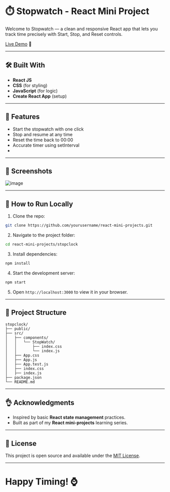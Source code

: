 # ⏱️ Stopwatch - React Mini Project

Welcome to Stopwatch — a clean and responsive React app that lets you track time precisely with Start, Stop, and Reset controls.

[Live Demo](https://stoppclock.ccbp.tech/) 🚀

---

## 🛠️ Built With
- **React JS**
- **CSS** (for styling)
- **JavaScript** (for logic)
- **Create React App** (setup)

---

## 🎯 Features
- Start the stopwatch with one click
- Stop and resume at any time
- Reset the time back to 00:00
- Accurate timer using setInterval
- 
---

## 📸 Screenshots
![image](https://github.com/user-attachments/assets/df4fa093-c2e7-4019-8630-f219a3a723e5)



---

## 🚀 How to Run Locally
1. Clone the repo:

```bash
git clone https://github.com/yourusername/react-mini-projects.git
```

2. Navigate to the project folder:

```bash
cd react-mini-projects/stopclock
```

3. Install dependencies:

```bash
npm install
```

4. Start the development server:

```bash
npm start
```

5. Open `http://localhost:3000` to view it in your browser.

---

## 📂 Project Structure
```
stopclock/
├── public/
├── src/
│   ├── components/
│   │   └── StopWatch/
│   │       ├── index.css
│   │       └── index.js
│   ├── App.css
│   ├── App.js
│   ├── App.test.js
│   ├── index.css
│   ├── index.js
├── package.json
└── README.md

```

---

## 👌 Acknowledgments
- Inspired by basic **React state management** practices.
- Built as part of my **React mini-projects** learning series.

---

## 📜 License
This project is open source and available under the [MIT License](LICENSE).

---

# Happy Timing! ⌚️
